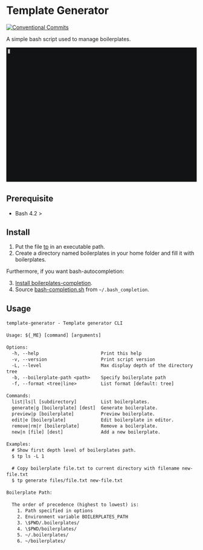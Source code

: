 # Template Generator

[![Conventional Commits](https://img.shields.io/badge/Conventional%20Commits-1.0.0-yellow.svg)](https://conventionalcommits.org)

A simple bash script used to manage boilerplates.

![example usage of template-generator](media/output.gif)

## Prerequisite

- Bash 4.2 >

## Install

1. Put the file [tp](tp) in an executable path.
2. Create a directory named boilerplates in your home folder and fill it with boilerplates.

Furthermore, if you want bash-autocompletion:

3. [Install boilerplates-completion](https://github.com/scop/bash-completion).
4. Source [bash-completion.sh](bash-completion.sh) from `~/.bash_completion`.

## Usage

```
template-generator - Template generator CLI

Usage: ${_ME} [command] [arguments]

Options:
  -h, --help                       Print this help
  -v, --version                    Print script version
  -L, --level                      Max display depth of the directory tree
  -b, --boilerplate-path <path>    Specify boilerplate path
  -f, --format <tree|line>         List format [default: tree]

Commands:
  list|ls|l [subdirectory]         List boilerplates.
  generate|g [boilerplate] [dest]  Generate boilerplate.
  preview|p [boilerplate]          Preview boilerplate.
  edit|e [boilerplate]             Edit boilerplate in editor.
  remove|rm|r [boilerplate]        Remove a boilerplate.
  new|n [file] [dest]              Add a new boilerplate.

Examples:
  # Show first depth level of boilerplates path.
  $ tp ls -L 1

  # Copy boilerplate file.txt to current directory with filename new-file.txt
  $ tp generate files/file.txt new-file.txt

Boilerplate Path:

  The order of precedence (highest to lowest) is:
    1. Path specified in options
    2. Environment variable BOILERPLATES_PATH
    3. \$PWD/.boilerplates/
    4. \$PWD/boilerplates/
    5. ~/.boilerplates/
    6. ~/boilerplates/
```
